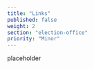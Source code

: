 ```yaml
---
title: "Links"
published: false
weight: 2
section: "election-office"
priority: "Minor"
---
```

placeholder